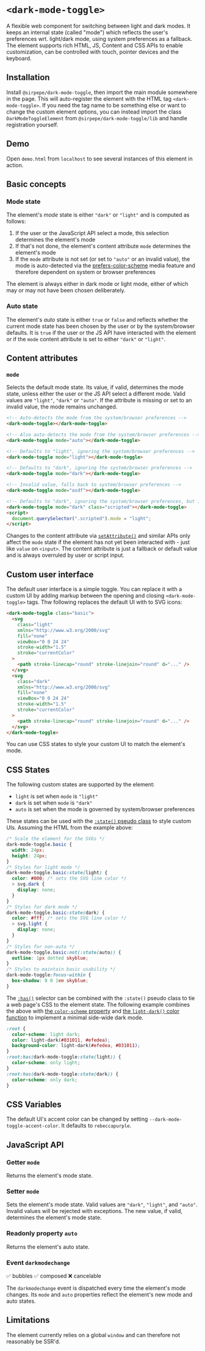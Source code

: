 # `<dark-mode-toggle>`

A flexible web component for switching between light and dark modes. It keeps an internal state (called "mode") which reflects the user's preferences wrt. light/dark mode, using system preferences as a fallback. The element supports rich HTML, JS, Content and CSS APIs to enable customization, can be controlled with touch, pointer devices and the keyboard.

## Installation

Install `@sirpepe/dark-mode-toggle`, then import the main module somewhere in the page. This will auto-register the element with the HTML tag `<dark-mode-toggle>`. If you need the tag name to be something else or want to change the custom element options, you can instead import the class `DarkModeToggleElement` from `@sirpepe/dark-mode-toggle/lib` and handle registration yourself.

## Demo

Open `demo.html` from `localhost` to see several instances of this element in action.

## Basic concepts

### Mode state

The element's _mode_ state is either `"dark"` or `"light"` and is computed as follows:

1. If the user or the JavaScript API select a mode, this selection determines the element's mode
2. If that's not done, the element's content attribute `mode` determines the element's mode
3. If the `mode` attribute is not set (or set to `"auto"` or an invalid value), the mode is auto-detected via the [prefers-color-scheme](https://developer.mozilla.org/en-US/docs/Web/CSS/@media/prefers-color-scheme) media feature and therefore dependent on system or browser preferences

The element is always either in dark mode or light mode, either of which may or may not have been chosen deliberately.

### Auto state

The element's _auto_ state is either `true` or `false` and reflects whether the current mode state has been chosen by the user or by the system/browser defaults. It is `true` if the user or the JS API have interacted with the element or if the `mode` content attribute is set to either `"dark"` or `"light"`.

## Content attributes

### `mode`

Selects the default mode state. Its value, if valid, determines the mode state, unless either the user or the JS API select a different mode. Valid values are `"light"`, `"dark"` or `"auto"`. If the attribute is missing or set to an invalid value, the mode remains unchanged.

```html
<!-- Auto-detects the mode from the system/browser preferences -->
<dark-mode-toggle></dark-mode-toggle>

<!-- Also auto-detects the mode from the system/browser preferences -->
<dark-mode-toggle mode="auto"></dark-mode-toggle>

<!-- Defaults to "light", ignoring the system/browser preferences -->
<dark-mode-toggle mode="light"></dark-mode-toggle>

<!-- Defaults to "dark", ignoring the system/browser preferences -->
<dark-mode-toggle mode="dark"></dark-mode-toggle>

<!-- Invalid value, falls back to system/browser preferences -->
<dark-mode-toggle mode="asdf"></dark-mode-toggle>

<!-- Defaults to "dark", ignoring the system/browser preferences, but is set to "light" via a script -->
<dark-mode-toggle mode="dark" class="scripted"></dark-mode-toggle>
<script>
  document.querySelector(".scripted").mode = "light";
</script>
```

Changes to the content attribute via [`setAttribute()`](https://developer.mozilla.org/en-US/docs/Web/API/Element/setAttribute) and similar APIs only affect the `mode` state if the element has not yet been interacted with - just like `value` on `<input>`. The content attribute is just a fallback or default value and is always overruled by user or script input.

## Custom user interface

The default user interface is a simple toggle. You can replace it with a custom UI by adding markup between the opening and closing `<dark-mode-toggle>` tags. Thw following replaces the default UI with to SVG icons:

```html
<dark-mode-toggle class="basic">
  <svg
    class="light"
    xmlns="http://www.w3.org/2000/svg"
    fill="none"
    viewBox="0 0 24 24"
    stroke-width="1.5"
    stroke="currentColor"
  >
    <path stroke-linecap="round" stroke-linejoin="round" d="..." />
  </svg>
  <svg
    class="dark"
    xmlns="http://www.w3.org/2000/svg"
    fill="none"
    viewBox="0 0 24 24"
    stroke-width="1.5"
    stroke="currentColor"
  >
    <path stroke-linecap="round" stroke-linejoin="round" d="..." />
  </svg>
</dark-mode-toggle>
```

You can use CSS states to style your custom UI to match the element's mode.

## CSS States

The following custom states are supported by the element:

- `light` is set when `mode` is `"light"`
- `dark` is set when `mode` is `"dark"`
- `auto` is set when the mode is governed by system/browser preferences

These states can be used with the [`:state()` pseudo class](https://developer.mozilla.org/en-US/docs/Web/CSS/:state) to style custom UIs. Assuming the HTML from the example above:

```css
/* Scale the element for the SVGs */
dark-mode-toggle.basic {
  width: 24px;
  height: 24px;
}
/* Styles for light mode */
dark-mode-toggle.basic:state(light) {
  color: #000; /* sets the SVG line color */
  > svg.dark {
    display: none;
  }
}
/* Styles for dark mode */
dark-mode-toggle.basic:state(dark) {
  color: #fff; /* sets the SVG line color */
  > svg.light {
    display: none;
  }
}
/* Styles for non-auto */
dark-mode-toggle.basic:not(:state(auto)) {
  outline: 1px dotted skyblue;
}
/* Styles to maintain basic usability */
dark-mode-toggle:focus-within {
  box-shadow: 0 0 1em skyblue;
}
```

The [`:has()`](https://developer.mozilla.org/en-US/docs/Web/CSS/:has) selector can be combined with the `:state()` pseudo class to tie a web page's CSS to the element state. The following example combines the above with [the `color-scheme` property](https://developer.mozilla.org/en-US/docs/Web/CSS/color-scheme) and [the `light-dark()` color function](https://developer.mozilla.org/en-US/docs/Web/CSS/color_value/light-dark) to implement a minimal side-wide dark mode.

```css
:root {
  color-scheme: light dark;
  color: light-dark(#031011, #efedea);
  background-color: light-dark(#efedea, #031011);
}
:root:has(dark-mode-toggle:state(light)) {
  color-scheme: only light;
}
:root:has(dark-mode-toggle:state(dark)) {
  color-scheme: only dark;
}
```

## CSS Variables

The default UI's accent color can be changed by setting `--dark-mode-toggle-accent-color`. It defaults to `rebeccapurple`.

## JavaScript API

### Getter `mode`

Returns the element's mode state.

### Setter `mode`

Sets the element's mode state. Valid values are `"dark"`, `"light"`, and `"auto"`. Invalid values will be rejected with exceptions. The new value, if valid, determines the element's mode state.

### Readonly property `auto`

Returns the element's auto state.

### Event `darkmodechange`

✅ bubbles ✅ composed ❌ cancelable

The `darkmodechange` event is dispatched every time the element's mode changes. Its `mode` and `auto` properties reflect the element's new mode and auto states.

## Limitations

The element currently relies on a global `window` and can therefore not reasonably be SSR'd.
